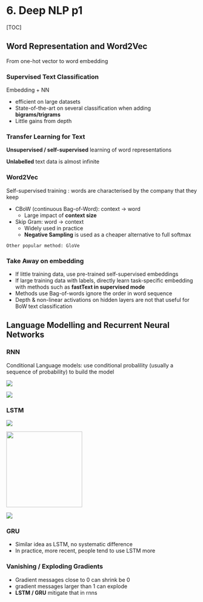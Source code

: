 # 6. Deep NLP p1

[TOC]

## Word Representation and Word2Vec

From one-hot vector to word embedding

### Supervised Text Classification

Embedding + NN

* efficient on large datasets
* State-of-the-art on several classification when adding **bigrams/trigrams**
* Little gains from depth



### Transfer Learning for Text

**Unsupervised / self-supervised** learning of word representations

**Unlabelled** text data is almost infinite



### Word2Vec

Self-supervised training : words are characterised by the company that they keep



* CBoW (continuous Bag-of-Word): context $\rightarrow$ word
  * Large impact of **context size**
* Skip Gram: word $\rightarrow$ context
  * Widely used in practice
  * **Negative Sampling** is used as a cheaper alternative to full softmax

`Other popular method: GloVe`



### Take Away on embedding

* If little training data, use pre-trained self-supervised embeddings
* If large training data with labels, directly learn task-specific embedding with methods such as **fastText in supervised mode**
* Methods use Bag-of-words ignore the order in word sequence
* Depth & non-linear activations on hidden layers are not that useful for BoW text classification



## Language Modelling and Recurrent Neural Networks

### RNN

Conditional Language models: use conditional probalility (usually a sequence of probability) to build the model

![](https://ws2.sinaimg.cn/large/006tKfTcly1g1j6r6bl1ij312g0hqary.jpg)



![](https://ws1.sinaimg.cn/large/006tKfTcly1g1j6rq79hlj317e0fi0yr.jpg)



### LSTM

![](https://ws4.sinaimg.cn/large/006tKfTcly1g1j6y3ssbkj312k0r6k44.jpg)



<img src="https://ws1.sinaimg.cn/large/006tKfTcly1g1j6ycht63j30g60nsdk5.jpg" width="200">

![](https://ws2.sinaimg.cn/large/006tKfTcly1g1j6yzu1ykj31380rqqgw.jpg)



### GRU

* Similar idea as LSTM, no systematic difference
* In practice, more recent, people tend to use LSTM more



### Vanishing / Exploding Gradients

* Gradient messages close to $0$ can shrink be $0$
* gradient messages larger than $1$ can explode
* **LSTM / GRU** mitigate that in rnns



